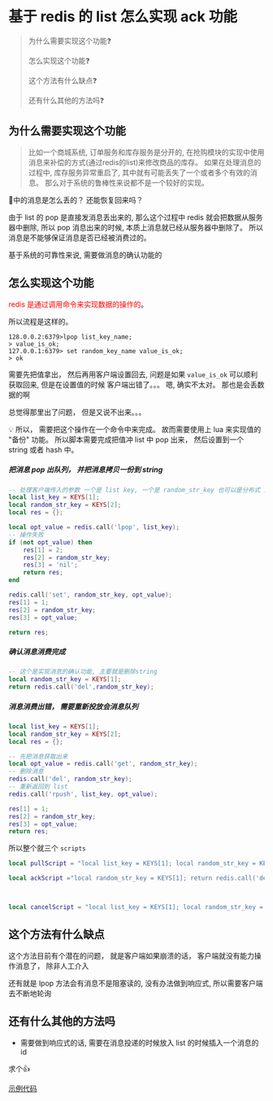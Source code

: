 # 基于 redis 的 list 怎么实现 ack 功能

> 为什么需要实现这个功能❓
>
> 怎么实现这个功能❓
>
> 这个方法有什么缺点❓
>
> 还有什么其他的方法吗❓



## 为什么需要实现这个功能

> 比如一个商城系统, 订单服务和库存服务是分开的, 在抢购模块的实现中使用消息来补偿的方式(通过redis的list)来修改商品的库存。 如果在处理消息的过程中, 库存服务异常重启了, 其中就有可能丢失了一个或者多个有效的消息。 那么对于系统的鲁棒性来说都不是一个较好的实现。



🌰中的消息是怎么丢的？ 还能恢复回来吗？

由于 list 的 pop 是直接发消息丢出来的, 那么这个过程中 redis 就会把数据从服务器中删除, 所以 pop 消息出来的时候, 本质上消息就已经从服务器中删除了。 所以消息是不能够保证消息是否已经被消费过的。



基于系统的可靠性来说, 需要做消息的确认功能的



## 怎么实现这个功能

<span style="color:red">redis 是通过调用命令来实现数据的操作的</span>。 

所以流程是这样的。 

```shell
128.0.0.2:6379>lpop list_key_name;
> value_is_ok;
127.0.0.1:6379> set random_key_name value_is_ok;
> ok
```

需要先把值拿出， 然后再用客户端设置回去, 问题是如果 `value_is_ok` 可以顺利获取回来, 但是在设置值的时候 客户端出错了。。。 嗯, 确实不太对。 那也是会丢数据的啊



总觉得那里出了问题， 但是又说不出来。。。

💡  所以， 需要把这个操作在一个命令中来完成。 故而需要使用上 lua 来实现值的 "备份" 功能。 所以脚本需要完成把值冲 list 中 pop 出来， 然后设置到一个 string 或者 hash 中。



##### 把消息 pop 出队列， 并把消息拷贝一份到 string

``` lua
-- 处理客户端传入的参数 一个是 list key, 一个是 random_str_key 也可以是分布式 id, 反正不重复就好
local list_key = KEYS[1];
local random_str_key = KEYS[2];
local res = {};

local opt_value = redis.call('lpop', list_key);
-- 操作失败
if (not opt_value) then
    res[1] = 2;
    res[2] = random_str_key;
    res[3] = 'nil';
    return res;
end

redis.call('set', random_str_key, opt_value);
res[1] = 1;
res[2] = random_str_key;
res[3] = opt_value;

return res;
```



##### 确认消息消费完成

```lua
-- 这个是实现消息的确认功能, 主要就是删除string
local random_str_key = KEYS[1];
return redis.call('del',random_str_key);
```



##### 消息消费出错， 需要重新投放会消息队列

```lua
local list_key = KEYS[1];
local random_str_key = KEYS[2];
local res = {};

-- 先把消息获取出来
local opt_value = redis.call('get', random_str_key);
-- 删除消息
redis.call('del', random_str_key);
-- 重新返回到 list
redis.call('rpush', list_key, opt_value);

res[1] = 1;
res[2] = random_str_key;
res[3] = opt_value;
return res;
```



所以整个就三个 `scripts`

```lua
local pullScript = "local list_key = KEYS[1]; local random_str_key = KEYS[2]; local res = {}; local opt_value = redis.call('lpop', list_key); if (not opt_value) then res[1] = 2; res[2] = random_str_key; res[3] = 'nil'; return res; end redis.call('set', random_str_key, opt_value); res[1] = 1; res[2] = random_str_key; res[3] = opt_value; return res;"

local ackScript ="local random_str_key = KEYS[1]; return redis.call('del',random_str_key);";



local cancelScript = "local list_key = KEYS[1]; local random_str_key = KEYS[2]; local res = {}; local opt_value = redis.call('get', random_str_key); redis.call('del', random_str_key); redis.call('rpush', list_key, opt_value); res[1] = 1; res[2] = random_str_key; res[3] = opt_value; return res;";


```



## 这个方法有什么缺点

这个方法目前有个潜在的问题， 就是客户端如果崩溃的话， 客户端就没有能力操作消息了， 除非人工介入

还有就是 lpop 方法会有消息不是阻塞读的, 没有办法做到响应式, 所以需要客户端去不断地轮询





## 还有什么其他的方法吗

* 需要做到响应式的话, 需要在消息投递的时候放入 list 的时候插入一个消息的 id



求个👍

[示例代码](./main.go) 

